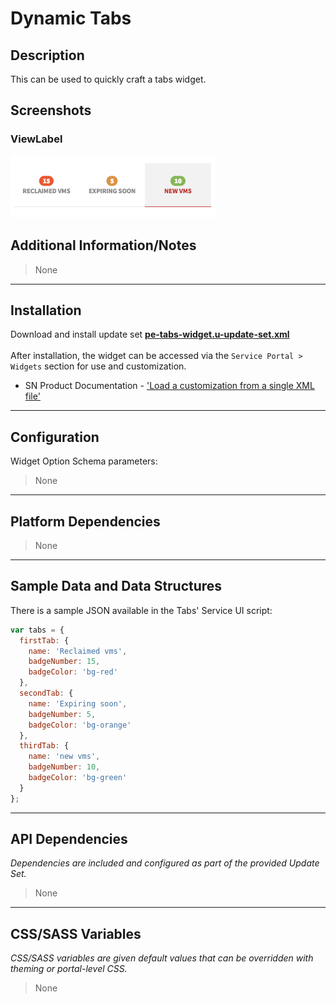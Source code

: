 # Dynamic Tabs

## Description

This can be used to quickly craft a tabs widget.

## Screenshots
### ViewLabel
![alt text](../../images/pe-dynamic-tabs-widget.png "Dynamic Tabs")

## Additional Information/Notes
> None
---
## Installation
Download and install update set **[pe-tabs-widget.u-update-set.xml](https://github.com/platform-experience/serviceportal-widget-library/blob/master/tabs/pe-tabs-widget/pe-tabs-widget.u-update-set.xml)** <br/><br/>
After installation, the widget can be accessed via the `Service Portal > Widgets` section for use and customization.<br/>
* SN Product Documentation - ['Load a customization from a single XML file'](https://docs.servicenow.com/bundle/kingston-application-development/page/build/system-update-sets/task/t_SaveAnUpdateSetAsAnXMLFile.html)

---
## Configuration
Widget Option Schema parameters:
> None
---
## Platform Dependencies
> None
---
## Sample Data and Data Structures
There is a sample JSON available in the Tabs' Service UI script:
```javascript
var tabs = {
  firstTab: {
    name: 'Reclaimed vms',
    badgeNumber: 15,
    badgeColor: 'bg-red'
  },
  secondTab: {
    name: 'Expiring soon',
    badgeNumber: 5,
    badgeColor: 'bg-orange'
  },
  thirdTab: {
    name: 'new vms',
    badgeNumber: 10,
    badgeColor: 'bg-green'
  }
};
```
---
## API Dependencies
<i>Dependencies are included and configured as part of the provided Update Set.</i>
> None
---
## CSS/SASS Variables
_CSS/SASS variables are given default values that can be overridden with theming or portal-level CSS._
>None
